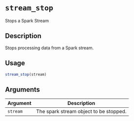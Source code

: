 # `stream_stop`

Stops a Spark Stream


## Description

Stops processing data from a Spark stream.


## Usage

```r
stream_stop(stream)
```


## Arguments

Argument      |Description
------------- |----------------
`stream`     |     The spark stream object to be stopped.



